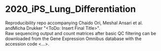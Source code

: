 # 2020_iPS_Lung_Differentiation
Reproducibility repo accompanying Chaido Ori, Meshal Ansari et al. andMicha Drukker "&lt;ToDo: Insert Final Title>".  
Raw sequencing output and count matrices after basic QC filtering can be downloaded from the Gene Expression Omnibus database with the accession code &lt;...>.
